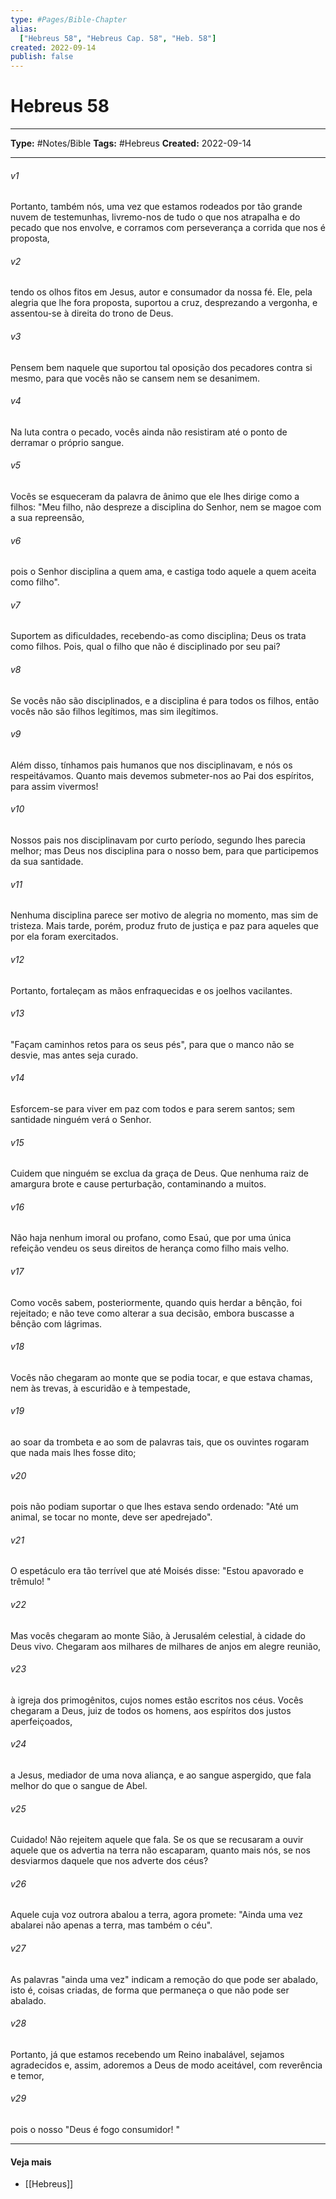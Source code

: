 ```yaml
---
type: #Pages/Bible-Chapter
alias:
  ["Hebreus 58", "Hebreus Cap. 58", "Heb. 58"]
created: 2022-09-14
publish: false
---
```


# Hebreus 58

---

**Type:** #Notes/Bible
**Tags:** #Hebreus
**Created:** 2022-09-14

---

###### v1
Portanto, também nós, uma vez que estamos rodeados por tão grande nuvem de testemunhas, livremo-nos de tudo o que nos atrapalha e do pecado que nos envolve, e corramos com perseverança a corrida que nos é proposta,
###### v2
tendo os olhos fitos em Jesus, autor e consumador da nossa fé. Ele, pela alegria que lhe fora proposta, suportou a cruz, desprezando a vergonha, e assentou-se à direita do trono de Deus.
###### v3
Pensem bem naquele que suportou tal oposição dos pecadores contra si mesmo, para que vocês não se cansem nem se desanimem.
###### v4
Na luta contra o pecado, vocês ainda não resistiram até o ponto de derramar o próprio sangue.
###### v5
Vocês se esqueceram da palavra de ânimo que ele lhes dirige como a filhos: "Meu filho, não despreze a disciplina do Senhor, nem se magoe com a sua repreensão,
###### v6
pois o Senhor disciplina a quem ama, e castiga todo aquele a quem aceita como filho".
###### v7
Suportem as dificuldades, recebendo-as como disciplina; Deus os trata como filhos. Pois, qual o filho que não é disciplinado por seu pai?
###### v8
Se vocês não são disciplinados, e a disciplina é para todos os filhos, então vocês não são filhos legítimos, mas sim ilegítimos.
###### v9
Além disso, tínhamos pais humanos que nos disciplinavam, e nós os respeitávamos. Quanto mais devemos submeter-nos ao Pai dos espíritos, para assim vivermos!
###### v10
Nossos pais nos disciplinavam por curto período, segundo lhes parecia melhor; mas Deus nos disciplina para o nosso bem, para que participemos da sua santidade.
###### v11
Nenhuma disciplina parece ser motivo de alegria no momento, mas sim de tristeza. Mais tarde, porém, produz fruto de justiça e paz para aqueles que por ela foram exercitados.
###### v12
Portanto, fortaleçam as mãos enfraquecidas e os joelhos vacilantes.
###### v13
"Façam caminhos retos para os seus pés", para que o manco não se desvie, mas antes seja curado.
###### v14
Esforcem-se para viver em paz com todos e para serem santos; sem santidade ninguém verá o Senhor.
###### v15
Cuidem que ninguém se exclua da graça de Deus. Que nenhuma raiz de amargura brote e cause perturbação, contaminando a muitos.
###### v16
Não haja nenhum imoral ou profano, como Esaú, que por uma única refeição vendeu os seus direitos de herança como filho mais velho.
###### v17
Como vocês sabem, posteriormente, quando quis herdar a bênção, foi rejeitado; e não teve como alterar a sua decisão, embora buscasse a bênção com lágrimas.
###### v18
Vocês não chegaram ao monte que se podia tocar, e que estava chamas, nem às trevas, à escuridão e à tempestade,
###### v19
ao soar da trombeta e ao som de palavras tais, que os ouvintes rogaram que nada mais lhes fosse dito;
###### v20
pois não podiam suportar o que lhes estava sendo ordenado: "Até um animal, se tocar no monte, deve ser apedrejado".
###### v21
O espetáculo era tão terrível que até Moisés disse: "Estou apavorado e trêmulo! "
###### v22
Mas vocês chegaram ao monte Sião, à Jerusalém celestial, à cidade do Deus vivo. Chegaram aos milhares de milhares de anjos em alegre reunião,
###### v23
à igreja dos primogênitos, cujos nomes estão escritos nos céus. Vocês chegaram a Deus, juiz de todos os homens, aos espíritos dos justos aperfeiçoados,
###### v24
a Jesus, mediador de uma nova aliança, e ao sangue aspergido, que fala melhor do que o sangue de Abel.
###### v25
Cuidado! Não rejeitem aquele que fala. Se os que se recusaram a ouvir aquele que os advertia na terra não escaparam, quanto mais nós, se nos desviarmos daquele que nos adverte dos céus?
###### v26
Aquele cuja voz outrora abalou a terra, agora promete: "Ainda uma vez abalarei não apenas a terra, mas também o céu".
###### v27
As palavras "ainda uma vez" indicam a remoção do que pode ser abalado, isto é, coisas criadas, de forma que permaneça o que não pode ser abalado.
###### v28
Portanto, já que estamos recebendo um Reino inabalável, sejamos agradecidos e, assim, adoremos a Deus de modo aceitável, com reverência e temor,
###### v29
pois o nosso "Deus é fogo consumidor! "


---

#### Veja mais

- [[Hebreus]]
